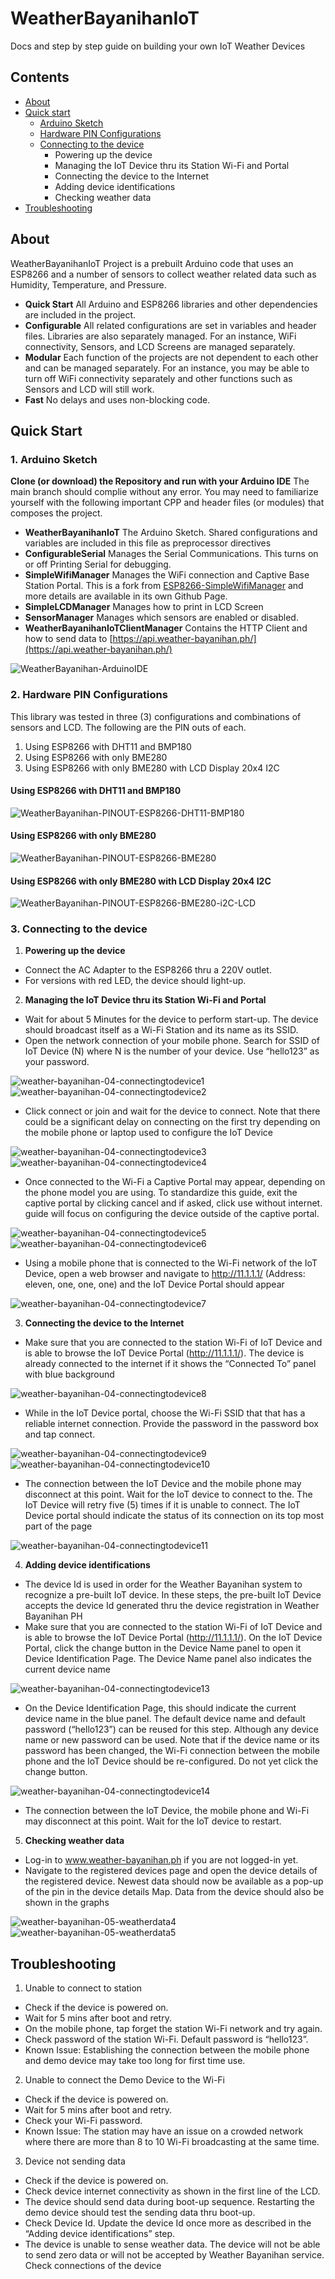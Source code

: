 # WeatherBayanihanIoT
Docs and step by step guide on building your own IoT Weather Devices

## Contents
 - [About](#about)
 - [Quick start](#quick-start)
   - [Arduino Sketch](#1-arduino-sketch)
   - [Hardware PIN Configurations](#2-hardware-pin-configurations)
   - [Connecting to the device](#3-connecting-to-the-device)
     - Powering up the device
     - Managing the IoT Device thru its Station Wi-Fi and Portal
     - Connecting the device to the Internet
     - Adding device identifications
     - Checking weather data
 - [Troubleshooting](#troubleshooting)


## About
WeatherBayanihanIoT Project is a prebuilt Arduino code that uses an ESP8266 and a number of sensors to collect weather related data such as Humidity, Temperature, and Pressure.

- **Quick Start** All Arduino and ESP8266 libraries and other dependencies are included in the project.  
- **Configurable** All related configurations are set in variables and header files. Libraries are also separately managed. For an instance, WiFi connectivity, Sensors, and LCD Screens are managed separately.
- **Modular** Each function of the projects are not dependent to each other and can be managed separately. For an instance, you may be able to turn off WiFi connectivity separately and other functions such as Sensors and LCD will still work.
- **Fast** No delays and uses non-blocking code.

## Quick Start

### 1. Arduino Sketch  
**Clone (or download) the Repository and run with your Arduino IDE**  The main branch should complie without any error. You may need to familiarize yourself with the following important CPP and header files (or modules) that composes the project.

- **WeatherBayanihanIoT** The Arduino Sketch. Shared configurations and variables are included in this file as preprocessor directives 
- **ConfigurableSerial** Manages the Serial Communications. This turns on or off Printing Serial for debugging.
- **SimpleWifiManager** Manages the WiFi connection and Captive Base Station Portal. This is a fork from [ESP8266-SimpleWifiManager](https://github.com/johndelizo/ESP8266-SimpleWifiManager) and more details are available in its own Github Page.
- **SimpleLCDManager** Manages how to print in LCD Screen
- **SensorManager** Manages which sensors are enabled or disabled. 
- **WeatherBayanihanIoTClientManager** Contains the HTTP Client and how to send data to [https://api.weather-bayanihan.ph/](https://api.weather-bayanihan.ph/) 


![WeatherBayanihan-ArduinoIDE](https://raw.githubusercontent.com/Weather-Bayanihan/WeatherBayanihanDocs/main/img/WeatherBayanihan-ArduinoIDE1.PNG)


### 2. Hardware PIN Configurations  
This library was tested in three (3) configurations and combinations of sensors and LCD. The following are the PIN outs of each.
1. Using ESP8266 with DHT11 and BMP180
2. Using ESP8266 with only BME280
3. Using ESP8266 with only BME280 with LCD Display 20x4 I2C 


#### Using ESP8266 with DHT11 and BMP180

![WeatherBayanihan-PINOUT-ESP8266-DHT11-BMP180](https://raw.githubusercontent.com/Weather-Bayanihan/WeatherBayanihanDocs/main/img/WeatherBayanihan-PINOUT-ESP8266-DHT11-BMP180.png)

#### Using ESP8266 with only BME280

![WeatherBayanihan-PINOUT-ESP8266-BME280](https://raw.githubusercontent.com/Weather-Bayanihan/WeatherBayanihanDocs/main/img/WeatherBayanihan-PINOUT-ESP8266-BME280.png)


#### Using ESP8266 with only BME280 with LCD Display 20x4 I2C 

![WeatherBayanihan-PINOUT-ESP8266-BME280-i2C-LCD](https://raw.githubusercontent.com/Weather-Bayanihan/WeatherBayanihanDocs/main/img/WeatherBayanihan-PINOUT-ESP8266-BME280-i2C-LCD.png)


### 3. Connecting to the device 
1. **Powering up the device**  
  - Connect the AC Adapter to the ESP8266 thru a 220V outlet.  
  - For versions with red LED, the device should light-up.  
 
2. **Managing the IoT Device thru its Station Wi-Fi and Portal**   
  - Wait for about 5 Minutes for the device to perform start-up. The device should broadcast itself as a Wi-Fi Station and its name as its SSID.  
  - Open the network connection of your mobile phone. Search for SSID of IoT Device (N) where N is the number of your device. Use “hello123” as your password.  

![weather-bayanihan-04-connectingtodevice1](https://raw.githubusercontent.com/Weather-Bayanihan/WeatherBayanihanDocs/main/img/weather-bayanihan-04-connectingtodevice1.png)
![weather-bayanihan-04-connectingtodevice2](https://raw.githubusercontent.com/Weather-Bayanihan/WeatherBayanihanDocs/main/img/weather-bayanihan-04-connectingtodevice2.png)

  - Click connect or join and wait for the device to connect. Note that there could be a significant delay on connecting on the first try depending on the mobile phone or laptop used to configure the IoT Device 

![weather-bayanihan-04-connectingtodevice3](https://raw.githubusercontent.com/Weather-Bayanihan/WeatherBayanihanDocs/main/img/weather-bayanihan-04-connectingtodevice3.png)
![weather-bayanihan-04-connectingtodevice4](https://raw.githubusercontent.com/Weather-Bayanihan/WeatherBayanihanDocs/main/img/weather-bayanihan-04-connectingtodevice4.png)

  - Once connected to the Wi-Fi a Captive Portal may appear, depending on the phone model you are using. To standardize this guide, exit the captive portal by clicking cancel and if asked, click use without internet. guide will focus on configuring the device outside of the captive portal.

![weather-bayanihan-04-connectingtodevice5](https://raw.githubusercontent.com/Weather-Bayanihan/WeatherBayanihanDocs/main/img/weather-bayanihan-04-connectingtodevice5.png)
![weather-bayanihan-04-connectingtodevice6](https://raw.githubusercontent.com/Weather-Bayanihan/WeatherBayanihanDocs/main/img/weather-bayanihan-04-connectingtodevice6.png)

  - Using a mobile phone that is connected to the Wi-Fi network of the IoT Device, open a web browser and navigate to http://11.1.1.1/ (Address: eleven, one, one, one) and the IoT Device Portal should appear 

![weather-bayanihan-04-connectingtodevice7](https://raw.githubusercontent.com/Weather-Bayanihan/WeatherBayanihanDocs/main/img/weather-bayanihan-04-connectingtodevice7.png)

 3. **Connecting the device to the Internet**  
  - Make sure that you are connected to the station Wi-Fi of IoT Device and is able to browse the IoT Device Portal (http://11.1.1.1/). The device is already connected to the internet if it shows the “Connected To” panel with blue background 

![weather-bayanihan-04-connectingtodevice8](https://raw.githubusercontent.com/Weather-Bayanihan/WeatherBayanihanDocs/main/img/weather-bayanihan-04-connectingtodevice8.png)

 - While in the IoT Device portal, choose the Wi-Fi SSID that that has a reliable internet connection. Provide the password in the password box and tap connect. 

![weather-bayanihan-04-connectingtodevice9](https://raw.githubusercontent.com/Weather-Bayanihan/WeatherBayanihanDocs/main/img/weather-bayanihan-04-connectingtodevice9.png)
![weather-bayanihan-04-connectingtodevice10](https://raw.githubusercontent.com/Weather-Bayanihan/WeatherBayanihanDocs/main/img/weather-bayanihan-04-connectingtodevice10.png)

 - The connection between the IoT Device and the mobile phone may disconnect at this point. Wait for the IoT device to connect to the. The IoT Device will retry five (5) times if it is unable to connect. The IoT Device portal should indicate the status of its connection on its top most part of the page  

![weather-bayanihan-04-connectingtodevice11](https://raw.githubusercontent.com/Weather-Bayanihan/WeatherBayanihanDocs/main/img/weather-bayanihan-04-connectingtodevice11.png) 

 4. **Adding device identifications**  
 - The device Id is used in order for the Weather Bayanihan system to recognize a pre-built IoT device. In these steps, the pre-built IoT Device accepts the device Id generated thru the device registration in Weather Bayanihan PH  
 - Make sure that you are connected to the station Wi-Fi of IoT Device and is able to browse the IoT Device Portal (http://11.1.1.1/). On the IoT Device Portal, click the change button in the Device Name panel to open it Device Identification Page. The Device Name panel also indicates the current device name

![weather-bayanihan-04-connectingtodevice13](https://raw.githubusercontent.com/Weather-Bayanihan/WeatherBayanihanDocs/main/img/weather-bayanihan-04-connectingtodevice13.png) 

 - On the Device Identification Page, this should indicate the current device name in the blue panel. The default device name and default password (“hello123”) can be reused for this step. Although any device name or new password can be used. Note that if the device name or its password has been changed, the Wi-Fi connection between the mobile phone and the IoT Device should be re-configured. Do not yet click the change button.

![weather-bayanihan-04-connectingtodevice14](https://raw.githubusercontent.com/Weather-Bayanihan/WeatherBayanihanDocs/main/img/weather-bayanihan-04-connectingtodevice14.png) 

 - The connection between the IoT Device, the mobile phone and Wi-Fi may disconnect at this point. Wait for the IoT device to restart. 

 5. **Checking weather data**  
 - Log-in to www.weather-bayanihan.ph if you are not logged-in yet. 
 - Navigate to the registered devices page and open the device details of the registered device. Newest data should now be available as a pop-up of the pin in the device details Map. Data from the device should also be shown in the graphs 
   
![weather-bayanihan-05-weatherdata4](https://raw.githubusercontent.com/Weather-Bayanihan/WeatherBayanihanDocs/main/img/weather-bayanihan-05-weatherdata4.png)
![weather-bayanihan-05-weatherdata5](https://raw.githubusercontent.com/Weather-Bayanihan/WeatherBayanihanDocs/main/img/weather-bayanihan-05-weatherdata5.png)


## Troubleshooting 
1.	Unable to connect to station 
- Check if the device is powered on. 
- Wait for 5 mins after boot and retry.
- On the mobile phone, tap forget the station Wi-Fi network and try again. 
- Check password of the station Wi-Fi. Default password is “hello123”. 
- Known Issue: Establishing the connection between the mobile phone and demo device may take too long for first time use. 

2.	Unable to connect the Demo Device to the Wi-Fi
- Check if the device is powered on. 
- Wait for 5 mins after boot and retry.
- Check your Wi-Fi password.
- Known Issue: The station may have an issue on a crowded network where there are more than 8 to 10 Wi-Fi broadcasting at the same time. 

3.	Device not sending data
- Check if the device is powered on. 
- Check device internet connectivity as shown in the first line of the LCD.
- The device should send data during boot-up sequence. Restarting the demo device should test the sending data thru boot-up.
- Check Device Id. Update the device Id once more as described in the “Adding device identifications” step. 
- The device is unable to sense weather data. The device will not be able to send zero data or will not be accepted by Weather Bayanihan service. Check connections of the device
